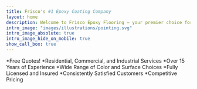 ```yaml
---
title: Frisco's #1 Epoxy Coating Company
layout: home
description: Welcome to Frisco Epoxy Flooring – your premier choice for top-quality epoxy floor solutions in Frisco and the surrounding areas. Specializing in both residential and commercial spaces, we bring over a decade of expertise to every project. 
intro_image: "images/illustrations/pointing.svg"
intro_image_absolute: true
intro_image_hide_on_mobile: true
show_call_box: true
---
```


*Free Quotes!
*Residential, Commercial, and Industrial Services
*Over 15 Years of Experience
*Wide Range of Color and Surface Choices
*Fully Licensed and Insured
*Consistently Satisfied Customers
*Competitive Pricing 
